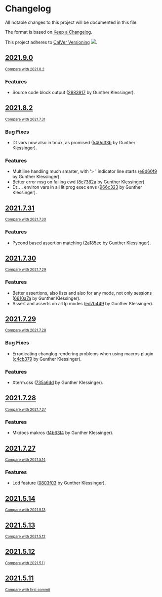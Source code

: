 <!-- AUTOMATICALLY GENERATED FILE - DO NOT DIRECTLY EDIT!

Direct edits will be gone after next CI build.
By: gk@axgk (Tue Aug  3 00:00:33 2021)
Command Line (see duties.py):

    /home/gk/miniconda3/envs/docutools_py37/bin/doc pre_process \
     --patch_mkdocs_filewatch_ign_lp \
     --gen_theme_link \
     --gen_last_modify_date \
     --gen_change_log \
     --gen_credits_page \
     --gen_auto_docs \
     --lit_prog_evaluation=md \
     --lit_prog_evaluation_timeout=5 \
     --lit_prog_on_err_keep_running=false
-->

# Changelog
All notable changes to this project will be documented in this file.

The format is based on [Keep a Changelog](http://keepachangelog.com/en/1.0.0/).

This project adheres to [CalVer Versioning](http://calver.org) ![](https://img.shields.io/badge/calver-YYYY.M.D-22bfda.svg).

## [2021.9.0](https://github.com/AXGKl/docutools/releases/tag/2021.9.0)
<small>[Compare with 2021.8.2](https://github.com/AXGKl/docutools/compare/2021.8.2...2021.9.0)</small>

### Features
- Source code block output ([2983917](https://github.com/AXGKl/docutools/commit/29839171becf4f48f696bf5a9c2881a319ac1880) by Gunther Klessinger).


## [2021.8.2](https://github.com/AXGKl/docutools/releases/tag/2021.8.2)
<small>[Compare with 2021.7.31](https://github.com/AXGKl/docutools/compare/2021.7.31...2021.8.2)</small>

### Bug Fixes
- Dt vars now also in tmux, as promised ([540d33b](https://github.com/AXGKl/docutools/commit/540d33b1ceb4e12bb59c42f9995b837397d1a612) by Gunther Klessinger).

### Features
- Multiline handling much smarter, with '> ' indicator line starts ([e8d60f9](https://github.com/AXGKl/docutools/commit/e8d60f9f825ddff8232abcd5916384db5ffb181f) by Gunther Klessinger).
- Better error msg on failing cwd ([8c7382a](https://github.com/AXGKl/docutools/commit/8c7382a36cf5126cfec3ef1ac0560647def38121) by Gunther Klessinger).
- Dt_... environ vars in all lit prog exec envs ([966c323](https://github.com/AXGKl/docutools/commit/966c323aa751d1de1b03e9231050306f2492b37c) by Gunther Klessinger).


## [2021.7.31](https://github.com/AXGKl/docutools/releases/tag/2021.7.31)
<small>[Compare with 2021.7.30](https://github.com/AXGKl/docutools/compare/2021.7.30...2021.7.31)</small>

### Features
- Pycond based assertion matching ([2a185ec](https://github.com/AXGKl/docutools/commit/2a185ecbf423b1603f92947b17287b3066fa64ba) by Gunther Klessinger).


## [2021.7.30](https://github.com/AXGKl/docutools/releases/tag/2021.7.30)
<small>[Compare with 2021.7.29](https://github.com/AXGKl/docutools/compare/2021.7.29...2021.7.30)</small>

### Features
- Better assertions, also lists and also for any mode, not only sessions ([6610a7a](https://github.com/AXGKl/docutools/commit/6610a7ac32166d4087b6355af68b4939a18941d5) by Gunther Klessinger).
- Assert and asserts on all lp modes ([ed7b449](https://github.com/AXGKl/docutools/commit/ed7b449935db8d880fc3af0551b4d024ee385fb8) by Gunther Klessinger).


## [2021.7.29](https://github.com/AXGKl/docutools/releases/tag/2021.7.29)
<small>[Compare with 2021.7.28](https://github.com/AXGKl/docutools/compare/2021.7.28...2021.7.29)</small>

### Bug Fixes
- Erradicating changlog rendering problems when using macros plugin ([c4cb379](https://github.com/AXGKl/docutools/commit/c4cb37987b0992d640c41f8679cc505dc182af65) by Gunther Klessinger).

### Features
- Xterm.css ([735a6dd](https://github.com/AXGKl/docutools/commit/735a6dd320d889e8373bb4f7c020cb93e02ef7bf) by Gunther Klessinger).


## [2021.7.28](https://github.com/AXGKl/docutools/releases/tag/2021.7.28)
<small>[Compare with 2021.7.27](https://github.com/AXGKl/docutools/compare/2021.7.27...2021.7.28)</small>

### Features
- Mkdocs makros ([f4b63f4](https://github.com/AXGKl/docutools/commit/f4b63f45862a50ca9459239140b66e2f45da9ce9) by Gunther Klessinger).


## [2021.7.27](https://github.com/AXGKl/docutools/releases/tag/2021.7.27)
<small>[Compare with 2021.5.14](https://github.com/AXGKl/docutools/compare/2021.5.14...2021.7.27)</small>

### Features
- Lcd feature ([0803f03](https://github.com/AXGKl/docutools/commit/0803f03b8ba71f47e405be9160a0406cf9901793) by Gunther Klessinger).


## [2021.5.14](https://github.com/AXGKl/docutools/releases/tag/2021.5.14)
<small>[Compare with 2021.5.13](https://github.com/AXGKl/docutools/compare/2021.5.13...2021.5.14)</small>


## [2021.5.13](https://github.com/AXGKl/docutools/releases/tag/2021.5.13)
<small>[Compare with 2021.5.12](https://github.com/AXGKl/docutools/compare/2021.5.12...2021.5.13)</small>


## [2021.5.12](https://github.com/AXGKl/docutools/releases/tag/2021.5.12)
<small>[Compare with 2021.5.11](https://github.com/AXGKl/docutools/compare/2021.5.11...2021.5.12)</small>


## [2021.5.11](https://github.com/AXGKl/docutools/releases/tag/2021.5.11)
<small>[Compare with first commit](https://github.com/AXGKl/docutools/compare/73480690fe3d737f5c5420547ead7279e52e5431...2021.5.11)</small>

